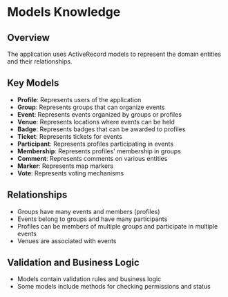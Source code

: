 # Models Knowledge

## Overview
The application uses ActiveRecord models to represent the domain entities and their relationships.

## Key Models
- **Profile**: Represents users of the application
- **Group**: Represents groups that can organize events
- **Event**: Represents events organized by groups or profiles
- **Venue**: Represents locations where events can be held
- **Badge**: Represents badges that can be awarded to profiles
- **Ticket**: Represents tickets for events
- **Participant**: Represents profiles participating in events
- **Membership**: Represents profiles' membership in groups
- **Comment**: Represents comments on various entities
- **Marker**: Represents map markers
- **Vote**: Represents voting mechanisms

## Relationships
- Groups have many events and members (profiles)
- Events belong to groups and have many participants
- Profiles can be members of multiple groups and participate in multiple events
- Venues are associated with events

## Validation and Business Logic
- Models contain validation rules and business logic
- Some models include methods for checking permissions and status
